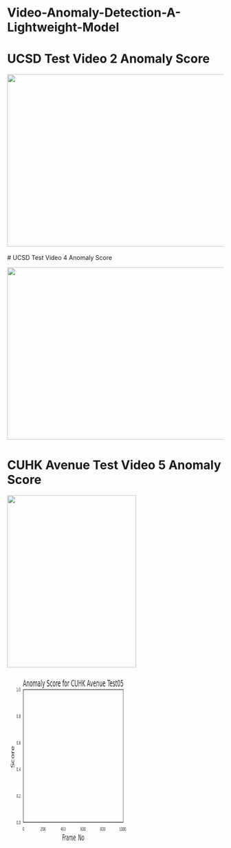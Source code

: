 # Video-Anomaly-Detection-A-Lightweight-Model

# UCSD Test Video 2 Anomaly Score
<p>
<img src="https://github.com/Mohamed-Habeb/Video-Anomaly-Detection-A-Lightweight-Model/blob/main/UCSD_Test02_Score.gif" width="700" height="400" />

</p>
# UCSD Test Video 4 Anomaly Score
<p>
<img src="https://github.com/Mohamed-Habeb/Video-Anomaly-Detection-A-Lightweight-Model/blob/main/UCSD_Test04.gif" width="700" height="400" />

</p>

# CUHK Avenue Test Video 5 Anomaly Score

<p>
<img src="https://github.com/Mohamed-Habeb/Video-Anomaly-Detection-A-Lightweight-Model/blob/main/CUHK_Test_Video05.gif" width="300" height="400" />
<img src="https://github.com/Mohamed-Habeb/Video-Anomaly-Detection-A-Lightweight-Model/blob/main/CUHK_Test05.gif" width="300" height="400" />

</p>

